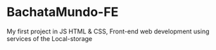 # BachataMundo-FE
My first project in JS HTML &amp; CSS, Front-end web development using services of the Local-storage 
